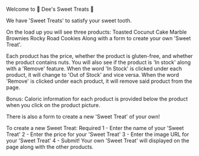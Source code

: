Welcome to 🍰 Dee's Sweet Treats 🍰

We have 'Sweet Treats' to satisfy your sweet tooth.

On the load up you will see three products:
    Toasted Cocunut Cake
    Marble Brownies
    Rocky Road Cookies
Along with a form to create your own 'Sweet Treat'.

Each product has the price, whether the product is gluten-free, and whether the product contains nuts.
You will also see if the product is 'In stock' along with a 'Remove' feature. When the word 'In Stock' is clicked under each product, it will change to 'Out of Stock' and vice versa. When the word 'Remove' is clicked under each product, it will remove said product from the page. 

Bonus: Caloric information for each product is provided below the product when you click on the product picture.

There is also a form to create a new 'Sweet Treat' of your own!

To create a new Sweet Treat:
Required
1 - Enter the name of your 'Sweet Treat'
2 - Enter the price for your 'Sweet Treat'
3 - Enter the image URL for your 'Sweet Treat'
4 - Submit!
Your own 'Sweet Treat' will displayed on the page along with the other products. 



